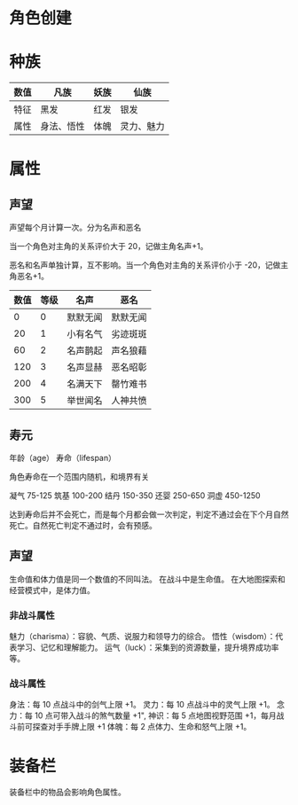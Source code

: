 # 角色创建

# 种族

| 数值 | 凡族       | 妖族 | 仙族       |
| ---- | ---------- | ---- | ---------- |
| 特征 | 黑发       | 红发 | 银发       |
| 属性 | 身法、悟性 | 体魄 | 灵力、魅力 |

# 属性

## 声望

声望每个月计算一次。分为名声和恶名

当一个角色对主角的关系评价大于 20，记做主角名声+1。

恶名和名声单独计算，互不影响。当一个角色对主角的关系评价小于 -20，记做主角恶名+1。

| 数值 | 等级 | 名声     | 恶名     |
| ---- | ---- | -------- | -------- |
| 0    | 0    | 默默无闻 | 默默无闻 |
| 20   | 1    | 小有名气 | 劣迹斑斑 |
| 60   | 2    | 名声鹊起 | 声名狼藉 |
| 120  | 3    | 名声显赫 | 恶名昭彰 |
| 200  | 4    | 名满天下 | 罄竹难书 |
| 300  | 5    | 举世闻名 | 人神共愤 |

## 寿元

年龄（age）
寿命（lifespan）

角色寿命在一个范围内随机，和境界有关

凝气
75-125
筑基
100-200
结丹
150-350
还婴
250-650
洞虚
450-1250

达到寿命后并不会死亡，而是每个月都会做一次判定，判定不通过会在下个月自然死亡。自然死亡判定不通过时，会有预感。

## 声望

生命值和体力值是同一个数值的不同叫法。
在战斗中是生命值。
在大地图探索和经营模式中，是体力值。

### 非战斗属性

魅力（charisma）：容貌、气质、说服力和领导力的综合。
悟性（wisdom）：代表学习、记忆和理解能力。
运气（luck）：采集到的资源数量，提升境界成功率等。

### 战斗属性

身法：每 10 点战斗中的剑气上限 +1。
灵力：每 10 点战斗中的灵气上限 +1。
念力：每 10 点可带入战斗的煞气数量 +1",
神识：每 5 点地图视野范围 +1，每月战斗前可探查对手手牌上限 +1
体魄：每 2 点体力、生命和怒气上限 +1。

# 装备栏

装备栏中的物品会影响角色属性。
